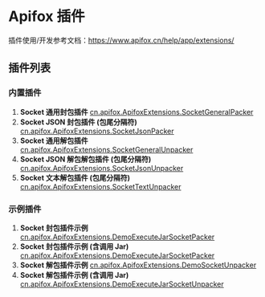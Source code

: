 # Apifox 插件

插件使用/开发参考文档：https://www.apifox.cn/help/app/extensions/

## 插件列表

### 内置插件

1. **Socket 通用封包插件** [cn.apifox.ApifoxExtensions.SocketGeneralPacker](./packages/cn.apifox.ApifoxExtensions.SocketGeneralPacker/)
2. **Socket JSON 封包插件 (包尾分隔符)** [cn.apifox.ApifoxExtensions.SocketJsonPacker](./packages/cn.apifox.ApifoxExtensions.SocketJsonPacker/)
3. **Socket 通用解包插件** [cn.apifox.ApifoxExtensions.SocketGeneralUnpacker](./packages/cn.apifox.ApifoxExtensions.SocketGeneralUnpacker/)
4. **Socket JSON 解包解包插件 (包尾分隔符)** [cn.apifox.ApifoxExtensions.SocketJsonUnpacker](./packages/cn.apifox.ApifoxExtensions.SocketJsonUnpacker/)
5. **Socket 文本解包插件 (包尾分隔符)** [cn.apifox.ApifoxExtensions.SocketTextUnpacker](./packages/cn.apifox.ApifoxExtensions.SocketTextUnpacker/)

### 示例插件

1. **Socket 封包插件示例** [cn.apifox.ApifoxExtensions.DemoExecuteJarSocketPacker](./packages/cn.apifox.ApifoxExtensions.DemoSocketPacker/)
2. **Socket 封包插件示例 (含调用 Jar)** [cn.apifox.ApifoxExtensions.DemoExecuteJarSocketPacker](./packages/cn.apifox.ApifoxExtensions.DemoExecuteJarSocketPacker/)
3. **Socket 解包插件示例** [cn.apifox.ApifoxExtensions.DemoSocketUnpacker](./packages/cn.apifox.ApifoxExtensions.DemoSocketUnpacker/)
4. **Socket 解包插件示例 (含调用 Jar)** [cn.apifox.ApifoxExtensions.DemoExecuteJarSocketUnpacker](./packages/cn.apifox.ApifoxExtensions.DemoExecuteJarSocketUnpacker/)
